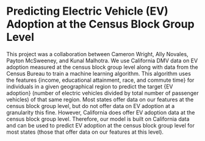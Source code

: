 # Predicting Electric Vehicle (EV) Adoption at the Census Block Group Level

This project was a collaboration between Cameron Wright, Ally Novales, Payton McSweeney, and Kunal Malhotra. We use California DMV data on EV adoption measured at the census block group level along with data from the Census Bureau to train a machine learning algorithm. This algorithm uses the features {income, educational attainment, race, and commute time} for individuals in a given geographical region to predict the target {EV adoption} (number of electric vehicles divided by total number of passenger vehicles) of that same region. Most states offer data on our features at the census block group level, but do not offer data on EV adoption at a granularity this fine. However, California does offer EV adoption data at the census block group level. Therefore, our model is built on California data and can be used to predict EV adoption at the census block group level for most states (those that offer data on our features at this level). 

